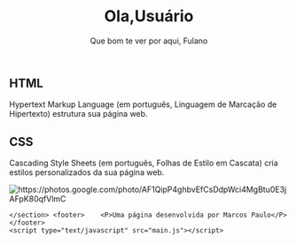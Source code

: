 <!DOCTYPE html>
<html lang="pt-br">
<head>
    <meta charset="UTF-8">
    <meta name="viewport" content="width=device-width, initial-scale=1.0">
    <link rel="stylesheet" href="style.css">  
    <title>"Ola, Usuário!"</title>
</head>
<body>
    <header><h1>Ola,Usuário</h1>  <p>Que bom te ver por aqui, <span id="nome-usuário">Fulano</span></p></header><h2>HTML</h2>
    <P><span class="texto-inglês">Hypertext Markup Language</span> (em português, Linguagem de Marcação de Hipertexto) estrutura sua página web.</P>  <h2>CSS</h2>
    <P><span class="texto-inglês">Cascading Style Sheets</span> (em português, Folhas de Estilo em Cascata) cria estilos personalizados da sua página web.</P> <section>
        <img src ="https://photos.google.com/photo/AF1QipP4ghbvEfCsDdpWci4MgBtu0E3jAFpK80qfVlmC" alt="https://photos.google.com/photo/AF1QipP4ghbvEfCsDdpWci4MgBtu0E3jAFpK80qfVlmC">
    
    </section> <footer>    <P>Uma página desenvolvida por Marcos Paulo</P>
    </footer>
    <script type="text/javascript" src="main.js"></script>
</body>

